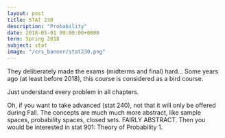 ```yaml
---
layout: post
title: STAT 230
description: "Probability"
date: 2018-05-01 00:00:00+0000
term: Spring 2018
subject: stat
image: "/crs_banner/stat230.png"
---
```


They deliberately made the exams (midterms and final) hard... Some years ago (at least before 2018), this course is considered as a bird course.

Just understand every problem in all chapters.

Oh, if you want to take advanced (stat 240), not that it will only be offered during Fall. The concepts are much much more abstract, like sample spaces, probability spaces, closed sets. FAIRLY ABSTRACT. Then you would be interested in stat 901: Theory of Probability 1.
